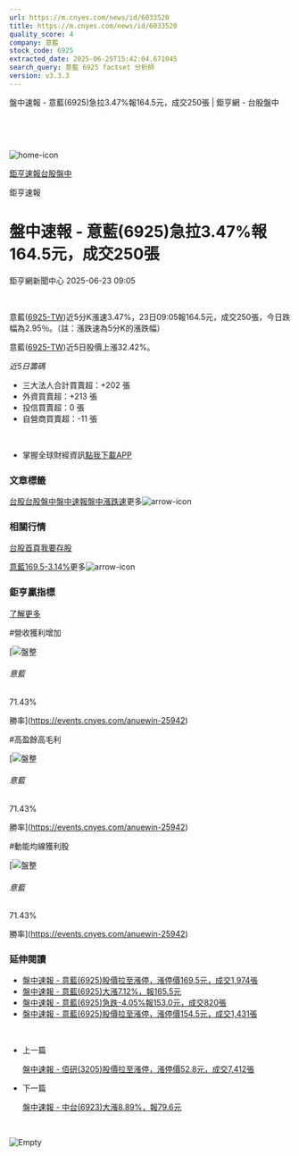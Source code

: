 ```yaml
---
url: https://m.cnyes.com/news/id/6033520
title: https://m.cnyes.com/news/id/6033520
quality_score: 4
company: 意藍
stock_code: 6925
extracted_date: 2025-06-25T15:42:04.671045
search_query: 意藍 6925 factset 分析師
version: v3.3.3
---
```


盤中速報 - 意藍(6925)急拉3.47%報164.5元，成交250張 | 鉅亨網 - 台股盤中

‌

‌

![home-icon](/assets/icons/breadCrumb/symbol-icon-home.svg)

[鉅亨速報](/news/cat/anue_live)[台股盤中](/news/cat/tw_live)

鉅亨速報

# 盤中速報 - 意藍(6925)急拉3.47%報164.5元，成交250張

鉅亨網新聞中心 2025-06-23 09:05

‌

意藍([6925-TW](https://www.cnyes.com/twstock/6925))近5分K漲速3.47%，23日09:05報164.5元，成交250張，今日跌幅為2.95％。（註：漲跌速為5分K的漲跌幅）

意藍([6925-TW](https://www.cnyes.com/twstock/6925))近5日股價上漲32.42%。

*近5日籌碼*

* 三大法人合計買賣超：+202 張
* 外資買賣超：+213 張
* 投信買賣超：0 張
* 自營商買賣超：-11 張

‌

* 掌握全球財經資訊[點我下載APP](http://www.cnyes.com/app/?utm_source=mweb&utm_medium=HamMenuBanner&utm_campaign=fixed&utm_content=entr)

### 文章標籤

[台股](https://news.cnyes.com/tag/台股 "台股")[台股盤中](https://news.cnyes.com/tag/台股盤中 "台股盤中")[盤中速報](https://news.cnyes.com/tag/盤中速報 "盤中速報")[盤中漲跌速](https://news.cnyes.com/tag/盤中漲跌速 "盤中漲跌速")更多![arrow-icon](/assets/icons/arrows/arrow-down.svg)

### 相關行情

[台股首頁](https://www.cnyes.com/twstock)[我要存股](https://supr.link/8OHaU)

[意藍169.5-3.14%](https://www.cnyes.com/twstock/6925)更多![arrow-icon](/assets/icons/arrows/arrow-down.svg)

### 鉅亨贏指標

[了解更多](https://events.cnyes.com/anuewin-25942)

#營收獲利增加

[![盤整](/assets/icons/win-indicator/correction.svg)

###### 意藍

71.43%

勝率](https://events.cnyes.com/anuewin-25942)

#高盈餘高毛利

[![盤整](/assets/icons/win-indicator/correction.svg)

###### 意藍

71.43%

勝率](https://events.cnyes.com/anuewin-25942)

#動能均線獲利股

[![盤整](/assets/icons/win-indicator/correction.svg)

###### 意藍

71.43%

勝率](https://events.cnyes.com/anuewin-25942)

### 延伸閱讀

* [盤中速報 - 意藍(6925)股價拉至漲停，漲停價169.5元，成交1,974張](/news/id/6031243)
* [盤中速報 - 意藍(6925)大漲7.12%，報165.5元](/news/id/6031087)
* [盤中速報 - 意藍(6925)急跌-4.05%報153.0元，成交820張](/news/id/6030929)
* [盤中速報 - 意藍(6925)股價拉至漲停，漲停價154.5元，成交1,431張](/news/id/6029176)

‌

* 上一篇

  [盤中速報 - 佰研(3205)股價拉至漲停，漲停價52.8元，成交7,412張](/news/id/6033817)
* 下一篇

  [盤中速報 - 中台(6923)大漲8.89%，報79.6元](/news/id/6031383)

‌

![Empty](/assets/icons/skeleton/empty-image.svg)

‌